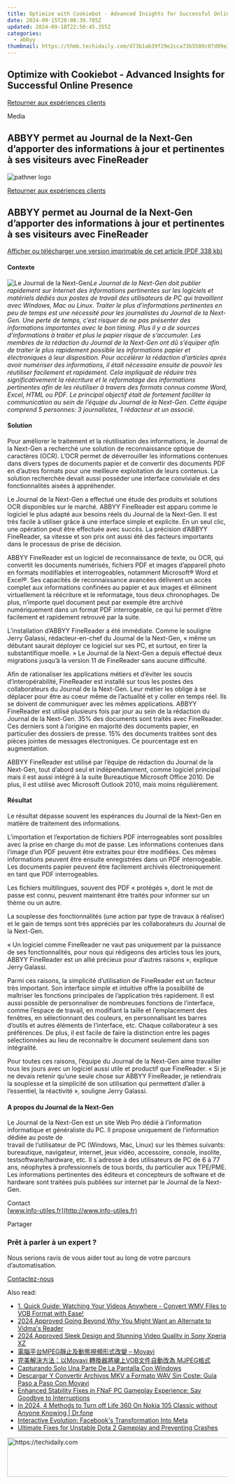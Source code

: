 ```yaml
---
title: Optimize with Cookiebot - Advanced Insights for Successful Online Presence
date: 2024-09-15T20:08:39.785Z
updated: 2024-09-18T22:50:45.355Z
categories:
  - abbyy
thumbnail: https://thmb.techidaily.com/d73b1ab39f29e2cca73b5589c07d89e3cba6a2b832a71241d754322497bd16d3.jpg
---
```


## Optimize with Cookiebot - Advanced Insights for Successful Online Presence

[Retourner aux expériences clients](https://tools.techidaily.com/abbyy/products/)

Media

## ABBYY permet au Journal de la Next-Gen d’apporter des informations à jour et pertinentes à ses visiteurs avec FineReader

![pathner logo](https://content.abbyy.com/-/media/project/abbyy/abbyy/logos-white/fr/39656.png?h=40&iar=0&w=120)

[Retourner aux expériences clients](https://tools.techidaily.com/abbyy/products/)

## ABBYY permet au Journal de la Next-Gen d’apporter des informations à jour et pertinentes à ses visiteurs avec FineReader

[Afficher ou télécharger une version imprimable de cet article (PDF 338 kb)](https://static3.abbyy.com/abbyycommedia/10191/cs-journal-next-gen-fr-f.pdf) 

#### Contexte

![Le Journal de la Next-Gen](https://tools.techidaily.com/abbyy/products/)_Le Journal de la Next-Gen doit publier rapidement sur Internet des informations pertinentes sur les logiciels et matériels dédiés aux postes de travail des utilisateurs de PC qui travaillent avec Windows, Mac ou Linux. Traiter le plus d’informations pertinentes en peu de temps est une nécessité pour les journalistes du Journal de la Next-Gen. Une perte de temps, c’est risquer de ne pas présenter des informations importantes avec le bon timing. Plus il y a de sources d’informations à traiter et plus le papier risque de s’accumuler. Les membres de la rédaction du Journal de la Next-Gen ont dû s’équiper afin de traiter le plus rapidement possible les informations papier et électroniques à leur disposition. Pour accélérer la rédaction d’articles après avoir numériser des informations, il était nécessaire ensuite de pouvoir les réutiliser facilement et rapidement. Cela impliquait de réduire très significativement la réécriture et le reformatage des informations pertinentes afin de les réutiliser à travers des formats connus comme Word, Excel, HTML ou PDF. Le principal objectif était de fortement faciliter la communication au sein de l’équipe du Journal de la Next-Gen. Cette équipe comprend 5 personnes: 3 journalistes, 1 rédacteur et un associé._

#### Solution

Pour améliorer le traitement et la réutilisation des informations, le Journal de la Next-Gen a recherché une solution de reconnaissance optique de caractères (OCR). L’OCR permet de déverrouiller les informations contenues dans divers types de documents papier et de convertir des documents PDF en d’autres formats pour une meilleure exploitation de leurs contenus. La solution recherchée devait aussi posséder une interface conviviale et des fonctionnalités aisées à appréhender.

Le Journal de la Next-Gen a effectué une étude des produits et solutions OCR disponibles sur le marché. ABBYY FineReader est apparu comme le logiciel le plus adapté aux besoins réels du Journal de la Next-Gen. Il est très facile à utiliser grâce à une interface simple et explicite. En un seul clic, une opération peut être effectuée avec succès. La précision d’ABBYY FineReader, sa vitesse et son prix ont aussi été des facteurs importants dans le processus de prise de décision.

ABBYY FineReader est un logiciel de reconnaissance de texte, ou OCR, qui convertit les documents numérisés, fichiers PDF et images d’appareil photo en formats modifiables et interrogeables, notamment Microsoft® Word et Excel®. Ses capacités de reconnaissance avancées délivrent un accès complet aux informations confinées au papier et aux images et éliminent virtuellement la réécriture et le reformatage, tous deux chronophages. De plus, n’importe quel document peut par exemple être archivé numériquement dans un format PDF interrogeable, ce qui lui permet d’être facilement et rapidement retrouvé par la suite.

L’installation d’ABBYY FineReader a été immédiate. Comme le souligne Jerry Galassi, rédacteur-en-chef du Journal de la Next-Gen, « même un débutant saurait déployer ce logiciel sur ses PC, et surtout, en tirer la substantifique moelle. » Le Journal de la Next-Gen a depuis effectué deux migrations jusqu’à la version 11 de FineReader sans aucune difficulté.

Afin de rationaliser les applications métiers et d’éviter les soucis d’interopérabilité, FineReader est installé sur tous les postes des collaborateurs du Journal de la Next-Gen. Leur métier les oblige à se déplacer pour être au coeur même de l’actualité et y coller en temps réel. Ils se doivent de communiquer avec les mêmes applications. ABBYY FineReader est utilisé plusieurs fois par jour au sein de la rédaction du Journal de la Next-Gen. 35% des documents sont traités avec FineReader. Ces derniers sont à l’origine en majorité des documents papier, en particulier des dossiers de presse. 15% des documents traitées sont des pièces jointes de messages électroniques. Ce pourcentage est en augmentation.

ABBYY FineReader est utilisé par l’équipe de rédaction du Journal de la Next-Gen, tout d’abord seul et indépendamment, comme logiciel principal mais il est aussi intégré à la suite Bureautique Microsoft Office 2010\. De plus, il est utilisé avec Microsoft Outlook 2010, mais moins régulièrement.

#### Résultat

Le résultat dépasse souvent les espérances du Journal de la Next-Gen en matière de traitement des informations.

L’importation et l’exportation de fichiers PDF interrogeables sont possibles avec la prise en charge du mot de passe. Les informations contenues dans l’image d’un PDF peuvent être extraites pour être modifiées. Ces mêmes informations peuvent être ensuite enregistrées dans un PDF interrogeable. Les documents papier peuvent être facilement archivés électroniquement en tant que PDF interrogeables.

Les fichiers multilingues, souvent des PDF « protégés », dont le mot de passe est connu, peuvent maintenant être traités pour informer sur un thème ou un autre.

La souplesse des fonctionnalités (une action par type de travaux à réaliser) et le gain de temps sont très appréciés par les collaborateurs du Journal de la Next-Gen.

« Un logiciel comme FineReader ne vaut pas uniquement par la puissance de ses fonctionnalités, pour nous qui rédigeons des articles tous les jours, ABBYY FineReader est un allié précieux pour d’autres raisons », explique Jerry Galassi.

Parmi ces raisons, la simplicité d’utilisation de FineReader est un facteur très important. Son interface simple et intuitive offre la possibilité de maîtriser les fonctions principales de l’application très rapidement. Il est aussi possible de personnaliser de nombreuses fonctions de l’interface, comme l’espace de travail, en modifiant la taille et l’emplacement des fenêtres, en sélectionnant des couleurs, en personnalisant les barres d’outils et autres éléments de l’interface, etc. Chaque collaborateur à ses préférences. De plus, il est facile de faire la distinction entre les pages sélectionnées au lieu de reconnaître le document seulement dans son intégralité.

Pour toutes ces raisons, l’équipe du Journal de la Next-Gen aime travailler tous les jours avec un logiciel aussi utile et productif que FineReader. « Si je ne devais retenir qu’une seule chose sur ABBYY FineReader, je retiendrais la souplesse et la simplicité de son utilisation qui permettent d’aller à l’essentiel, la réactivité », souligne Jerry Galassi.

#### A propos du Journal de la Next-Gen

Le Journal de la Next-Gen est un site Web Pro dédié à l’information informatique et généraliste du PC. Il propose uniquement de l’information dédiée au poste de  
travail de l’utilisateur de PC (Windows, Mac, Linux) sur les thèmes suivants: bureautique, navigateur, internet, jeux vidéo, accessoire, console, insolite, testsoftware/hardware, etc. Il s´adresse à des utilisateurs de PC de 6 à 77 ans, néophytes à professionnels de tous bords, du particulier aux TPE/PME. Les informations pertinentes des éditeurs et concepteurs de software et de hardware sont traitées puis publiées sur internet par le Journal de la Next-Gen.

Contact  
[www.info-utiles.fr](http://www.info-utiles.fr)

Partager 

### Prêt à parler à un expert ?

Nous serions ravis de vous aider tout au long de votre parcours d’automatisation.

[Contactez-nous](https://tools.techidaily.com/abbyy/products/)

<ins class="adsbygoogle"
     style="display:block"
     data-ad-format="autorelaxed"
     data-ad-client="ca-pub-7571918770474297"
     data-ad-slot="1223367746"></ins>

<ins class="adsbygoogle"
     style="display:block"
     data-ad-client="ca-pub-7571918770474297"
     data-ad-slot="8358498916"
     data-ad-format="auto"
     data-full-width-responsive="true"></ins>

<span class="atpl-alsoreadstyle">Also read:</span>
<div><ul>
<li><a href="https://solve-manuals.techidaily.com/1-quick-guide-watching-your-videos-anywhere-convert-wmv-files-to-vob-format-with-ease/"><u>1. Quick Guide: Watching Your Videos Anywhere - Convert WMV Files to VOB Format with Ease!</u></a></li>
<li><a href="https://digital-screen-recording.techidaily.com/2024-approved-going-beyond-why-you-might-want-an-alternate-to-vidmas-reader/"><u>2024 Approved Going Beyond Why You Might Want an Alternate to Vidma's Reader</u></a></li>
<li><a href="https://article-tips.techidaily.com/2024-approved-sleek-design-and-stunning-video-quality-in-sony-xperia-xz/"><u>2024 Approved Sleek Design and Stunning Video Quality in Sony Xperia XZ</u></a></li>
<li><a href="https://solve-manuals.techidaily.com/1726222165241-mpeg-movavi/"><u>電腦平台MPEG靜止及動態視頻形式改變 – Movavi</u></a></li>
<li><a href="https://solve-manuals.techidaily.com/movavi-vob-mjpeg/"><u>完美解決方法：以Movavi 轉換器將線上VOB文件自動改為 MJPEG格式</u></a></li>
<li><a href="https://solve-manuals.techidaily.com/capturando-solo-una-parte-de-la-pantalla-con-windows/"><u>Capturando Solo Una Parte De La Pantalla Con Windows</u></a></li>
<li><a href="https://solve-manuals.techidaily.com/descargar-y-convertir-archivos-mkv-a-formato-wav-sin-coste-guia-paso-a-paso-con-movavi/"><u>Descargar Y Convertir Archivos MKV a Formato WAV Sin Coste: Guía Paso a Paso Con Movavi</u></a></li>
<li><a href="https://win-blog.techidaily.com/1723010540364-enhanced-stability-fixes-in-fnaf-pc-gameplay-experience-say-goodbye-to-interruptions/"><u>Enhanced Stability Fixes in FNaF PC Gameplay Experience: Say Goodbye to Interruptions</u></a></li>
<li><a href="https://change-location.techidaily.com/in-2024-4-methods-to-turn-off-life-360-on-nokia-105-classic-without-anyone-knowing-drfone-by-drfone-virtual-android/"><u>In 2024, 4 Methods to Turn off Life 360 On Nokia 105 Classic without Anyone Knowing | Dr.fone</u></a></li>
<li><a href="https://facebook.techidaily.com/interactive-evolution-facebooks-transformation-into-meta/"><u>Interactive Evolution: Facebook's Transformation Into Meta</u></a></li>
<li><a href="https://win-able.techidaily.com/ultimate-fixes-for-unstable-dota-2-gameplay-and-preventing-crashes/"><u>Ultimate Fixes for Unstable Dota 2 Gameplay and Preventing Crashes</u></a></li>
</ul></div>

<!-- affiliate ads begin -->
<a href="https://appsumo.8odi.net/c/5597632/2049383/7443" target="_top" id="2049383">
  <img src="//a.impactradius-go.com/display-ad/7443-2049383" border="0" alt="https://techidaily.com" width="728" height="90"/>
</a>
<img height="0" width="0" src="https://appsumo.8odi.net/i/5597632/2049383/7443" style="position:absolute;visibility:hidden;" border="0" />
<!-- affiliate ads end -->


